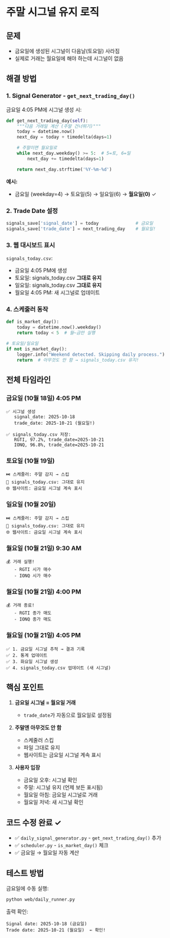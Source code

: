 # 주말 시그널 유지 로직

## 문제
- 금요일에 생성된 시그널이 다음날(토요일) 사라짐
- 실제로 거래는 월요일에 해야 하는데 시그널이 없음

## 해결 방법

### 1. Signal Generator - `get_next_trading_day()`

금요일 4:05 PM에 시그널 생성 시:
```python
def get_next_trading_day(self):
    """다음 거래일 계산 (주말 건너뛰기)"""
    today = datetime.now()
    next_day = today + timedelta(days=1)

    # 주말이면 월요일로
    while next_day.weekday() >= 5:  # 5=토, 6=일
        next_day += timedelta(days=1)

    return next_day.strftime('%Y-%m-%d')
```

**예시:**
- 금요일 (weekday=4) → 토요일(5) → 일요일(6) → **월요일(0)** ✓

### 2. Trade Date 설정

```python
signals_save['signal_date'] = today              # 금요일
signals_save['trade_date'] = next_trading_day    # 월요일!
```

### 3. 웹 대시보드 표시

`signals_today.csv`:
- 금요일 4:05 PM에 생성
- 토요일: signals_today.csv **그대로 유지**
- 일요일: signals_today.csv **그대로 유지**
- 월요일 4:05 PM: 새 시그널로 업데이트

### 4. 스케줄러 동작

```python
def is_market_day():
    today = datetime.now().weekday()
    return today < 5  # 월~금만 실행

# 토요일/일요일
if not is_market_day():
    logger.info("Weekend detected. Skipping daily process.")
    return  # 아무것도 안 함 → signals_today.csv 유지!
```

## 전체 타임라인

### 금요일 (10월 18일) 4:05 PM
```
✅ 시그널 생성
   signal_date: 2025-10-18
   trade_date: 2025-10-21 (월요일!)

✅ signals_today.csv 저장:
   RGTI, 97.2%, trade_date=2025-10-21
   IONQ, 96.8%, trade_date=2025-10-21
```

### 토요일 (10월 19일)
```
⏭️ 스케줄러: 주말 감지 → 스킵
📄 signals_today.csv: 그대로 유지
🌐 웹사이트: 금요일 시그널 계속 표시
```

### 일요일 (10월 20일)
```
⏭️ 스케줄러: 주말 감지 → 스킵
📄 signals_today.csv: 그대로 유지
🌐 웹사이트: 금요일 시그널 계속 표시
```

### 월요일 (10월 21일) 9:30 AM
```
💰 거래 실행!
   - RGTI 시가 매수
   - IONQ 시가 매수
```

### 월요일 (10월 21일) 4:00 PM
```
💰 거래 종료!
   - RGTI 종가 매도
   - IONQ 종가 매도
```

### 월요일 (10월 21일) 4:05 PM
```
✅ 1. 금요일 시그널 추적 → 결과 기록
✅ 2. 통계 업데이트
✅ 3. 화요일 시그널 생성
✅ 4. signals_today.csv 업데이트 (새 시그널)
```

## 핵심 포인트

1. **금요일 시그널 = 월요일 거래**
   - `trade_date`가 자동으로 월요일로 설정됨

2. **주말엔 아무것도 안 함**
   - 스케줄러 스킵
   - 파일 그대로 유지
   - 웹사이트는 금요일 시그널 계속 표시

3. **사용자 입장**
   - 금요일 오후: 시그널 확인
   - 주말: 시그널 유지 (언제 보든 표시됨)
   - 월요일 아침: 금요일 시그널로 거래
   - 월요일 저녁: 새 시그널 확인

## 코드 수정 완료 ✓

- ✅ `daily_signal_generator.py` - `get_next_trading_day()` 추가
- ✅ `scheduler.py` - `is_market_day()` 체크
- ✅ 금요일 → 월요일 자동 계산

## 테스트 방법

금요일에 수동 실행:
```bash
python web/daily_runner.py
```

출력 확인:
```
Signal date: 2025-10-18 (금요일)
Trade date: 2025-10-21 (월요일)  ← 확인!
```
